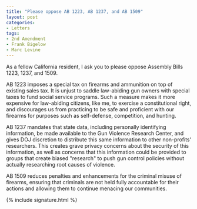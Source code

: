 ```yaml
---
title: "Please oppose AB 1223, AB 1237, and AB 1509"
layout: post
categories:
- Letters
tags:
- 2nd Amendment
- Frank Bigelow
- Marc Levine
---
```


As a fellow California resident, I ask you to please oppose Assembly Bills 1223, 1237, and 1509.

AB 1223 imposes a special tax on firearms and ammunition on top of existing sales tax. It is unjust to saddle law-abiding gun owners with special taxes to fund social service programs. Such a measure makes it more expensive for law-abiding citizens, like me, to exercise a constitutional right, and discourages us from practicing to be safe and proficient with our firearms for purposes such as self-defense, competition, and hunting.

AB 1237 mandates that state data, including personally identifying information, be made available to the Gun Violence Research Center, and gives DOJ discretion to distribute this same information to other non-profits' researchers. This creates grave privacy concerns about the security of this information, as well as concerns that this information could be provided to groups that create biased "research" to push gun control policies without actually researching root causes of violence.

AB 1509 reduces penalties and enhancements for the criminal misuse of firearms, ensuring that criminals are not held fully accountable for their actions and allowing them to continue menacing our communities.

{% include signature.html %}
